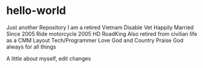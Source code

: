 # hello-world
Just another Repository
I am a retired Vietnam Disable Vet
Happily Married Since 2005
Ride motorcycle 2005 HD RoadKing
Also retired from civilian life as a CMM Layout Tech/Programmer
Love God and Country
Praise God always for all things

A little about myself, edit changes
